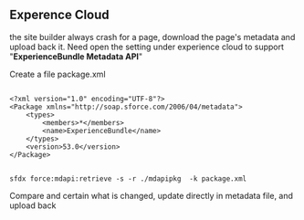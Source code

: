 ## Experence Cloud 

the site builder always crash for a page, download the page's metadata and upload back it.
Need open the setting under experience cloud to support "**ExperienceBundle Metadata API**"

Create a file package.xml
```

<?xml version="1.0" encoding="UTF-8"?>
<Package xmlns="http://soap.sforce.com/2006/04/metadata">
    <types>
        <members>*</members>
        <name>ExperienceBundle</name>
    </types>
    <version>53.0</version>
</Package>


```


```
sfdx force:mdapi:retrieve -s -r ./mdapipkg  -k package.xml
```

Compare and certain what is changed, update directly in metadata file, and upload back
